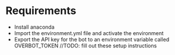 # Requirements
- Install anaconda
- Import the environment.yml file and activate the environment
- Export the API key for the bot to an environment variable called OVERBOT_TOKEN
//TODO: fill out these setup instructions
